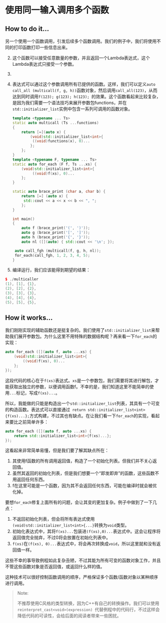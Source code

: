 # 使用同一输入调用多个函数

## How to do it...

另一个使用一个函数调用，引发后续多个函数调用。我们的例子中，我们将使用不同的打印函数打印一些信息出来。

2. 这个函数可以接受任意数量的参数，并且返回一个Lambda表达式，这个Lambda表达式只接受一个参数。
3. 
4. 表达式可以通过这个参数调用所有已提供的函数。这样，我们可以定义`auto call_all (multicall(f, g, h))`函数对象，然后调用`call_all(123)`，从而达到同时调用`f(123); g(123); h(123); `的效果。这个函数看起来比较复杂，是因为我们需要一个语法技巧来展开参数包functions，并在`std::initializer_list`实例中包含一系列可调用的函数对象。

   ```c++
   template <typename ... Ts>
   static auto multicall (Ts ...functions)
   {
       return [=](auto x) {
           (void)std::initializer_list<int>{
           	((void)functions(x), 0)...
           };
       };
   }
   template <typename F, typename ... Ts>
   static auto for_each (F f, Ts ...xs) {
       (void)std::initializer_list<int>{
      		((void)f(xs), 0)...
       };
   }

   static auto brace_print (char a, char b) {
       return [=] (auto x) {
       	std::cout << a << x << b << ", ";
       };
   }

   int main()
   {
       auto f (brace_print('(', ')'));
       auto g (brace_print('[', ']'));
       auto h (brace_print('{', '}'));
       auto nl ([](auto) { std::cout << '\n'; });		

   	auto call_fgh (multicall(f, g, h, nl)); 
   	for_each(call_fgh, 1, 2, 3, 4, 5);
   }
   ```

10. 编译运行，我们应该能得到期望的结果：

   ```c++
   $ ./multicaller
   (1), [1], {1},
   (2), [2], {2},
   (3), [3], {3},
   (4), [4], {4},
   (5), [5], {5},
   ```

## How it works...

我们刚刚实现的辅助函数还是挺复杂的。我们使用了`std::initializer_list`来帮助我们展开参数包。为什么这里不用特殊的数据结构呢？再来看一下`for_each`的实现：

```c++
auto for_each ([](auto f, auto ...xs) {
    (void)std::initializer_list<int>{
    	((void)f(xs), 0)...
    };
});
```

这段代码的核心在于`f(xs)`表达式。`xs`是一个参数包，我们需要将其进行解包，才能获取出独立的参数，以便调用函数f。不幸的是，我们知道这里不能简单的使用`...`标记，写成`f(xs)...`。

所以，我能做的只能是构造出一个`std::initializer_list`列表，其具有一个可变的构造函数。表达式可以直接通过` return std::initializer_list<int>{f(xs)...};`方式构建，不过其也有缺点。在让我们看一下`for_each`的实现，看起来要比之前简单许多：

```c++
auto for_each ([](auto f, auto ...xs) {
	return std::initializer_list<int>{f(xs)...};
});
```

这看起来非常简单易懂，但是我们要了解其缺点所在：

1. 其使用f函数的所有调用返回值，构造了一个初始化列表。但我们并不关心返回值。
2. 虽然其返回的初始化列表，但是我们想要一个“即发即弃”的函数，这些函数不用返回任何东西。
3. f在这里可能是一个函数，因为其不会返回任何东西，可能在编译时就会被优化掉。

要想`for_each`修复上面所有的问题，会让其变的更加复杂。例子中做到了一下几点：

1. 不返回初始化列表，但会将所有表达式使用` (void)std::initializer_list<int>{...} `转换为`void`类型。
2. 初始化表达式中，其将`f(xs)...`包装进`(f(xs),0)...`表达式中。这会让程序将返回值完全抛弃，不过0将会放置在初始化列表中。
3. `f(xs)`在`(f(xs), 0)...`表达式中，将会再次转换成`void`，所以这里就和没有返回值一样。

这些不幸的事导致例程如此复杂丑陋，不过其能为所有可变的函数对象工作，并且不管这些函数对象是否返回值，或返回什么样的值。

这种技术可以很好控制函数调用的顺序，严格保证多个函数/函数对象以某种顺序进行调用。

> Note:
>
> 不推荐使用C风格的类型转换，因为C++有自己的转换操作。我们可以使用`reinterpret_cast<void>(expression) `代替例程中的代码行，不过这样会降低代码的可读性，会给后面的阅读者带来一些困扰。


